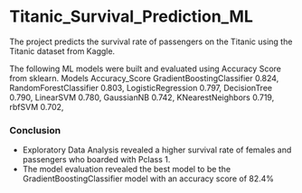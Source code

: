 # Titanic_Survival_Prediction_ML
The project predicts the survival rate of passengers on the Titanic using the Titanic dataset from Kaggle.

The following ML models were built and evaluated using Accuracy Score from sklearn.
	Models	                  Accuracy_Score
GradientBoostingClassifier	0.824,
RandomForestClassifier	    0.803,
LogisticRegression	        0.797,
DecisionTree	              0.790,
LinearSVM	                  0.780,
GaussianNB	                0.742,
KNearestNeighbors         	0.719,
rbfSVM	                    0.702,

### Conclusion
* Exploratory Data Analysis revealed a higher survival rate of females and passengers who boarded with Pclass 1.
* The model evaluation revealed the best model to be the GradientBoostingClassifier model with an accuracy score of 82.4%


